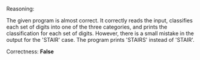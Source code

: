 Reasoning:

The given program is almost correct. It correctly reads the input, classifies each set of digits into one of the three categories, and prints the classification for each set of digits. However, there is a small mistake in the output for the 'STAIR' case. The program prints 'STAIRS' instead of 'STAIR'. 

Correctness: **False**
